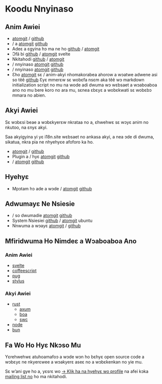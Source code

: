 # Koodu Nnyinaso

## Anim Awiei

* [atomgit](https://atomgit.com/i18n/proto) / [github](https://github.com/i18n-site/site)
* / a [atomgit](https://atomgit.com/i18n/md) [github](https://github.com/i18n-site/md)
* Adeɛ a ɛgyina hɔ ma ne ho [github](https://github.com/i18n-site/18x) / [atomgit](https://atomgit.com/i18n/18x)
* Ɔfã bi [github](https://github.com/i18n-site/plugin) / [atomgit](https://atomgit.com/i18n/plugin) svelte
* Nkitahodi [github](https://github.com/i18n-site/proto) / [atomgit](https://atomgit.com/i18n/proto)
* / nnyinaso [atomgit](https://atomgit.com/i18n/lib) [github](https://github.com/i18n-site/lib)
* / nnyinaso [atomgit](https://atomgit.com/i18n/ie) [github](https://github.com/i18n-site/ie)
* Ɛho [atomgit](https://atomgit.com/i18n/x) sɛ / anim-akyi nhomakorabea ahorow a wɔatwe adwene asi so tẽẽ [github](https://github.com/i18n-site/x)
  Ɛyɛ mmerɛw sɛ wobɛfa nsɛm aka tẽẽ wɔ markdown initialization script no mu na wode adi dwuma wɔ wɛbsaet a wɔaboaboa ano no mu bere koro no ara mu, sɛnea ɛbɛyɛ a wobɛkwati sɛ wobɛbɔ mmara no abien.

## Akyi Awiei

Sɛ wɔbɛsi beae a wɔbɛkyerɛw nkrataa no a, ɛhwehwɛ sɛ wɔyɛ anim no nkutoo, na ɛnyɛ akyi.

Saa akyigyina yi yɛ i18n.site wɛbsaet no ankasa akyi, a nea ɔde di dwuma, sikatua, nkra pia ne nhyehyɛe afoforo ka ho.

* [atomgit](https://atomgit.com/i18n-api/srv) / [github](https://github.com/i18n-api/srv)
* Plugin a / hyɛ [atomgit](https://atomgit.com/i18n-api/pub) [github](https://github.com/i18n-api/pub)
* / [atomgit](https://atomgit.com/i18n/rust) [github](https://github.com/i18n-site/rust)

## Hyehyɛ

* Mpɔtam hɔ ade a wɔde / [atomgit](https://atomgit.com/i18n-api/srv.docker) [github](https://github.com/i18n-api/srv.docker)

## Adwumayɛ Ne Nsiesie

* / so dwumadie [atomgit](https://atomgit.com/i18n-ops/ops) [github](https://github.com/i18n-ops/ops)
* System Nsiesiei [github](https://github.com/i18n-ops/ubuntu) / [atomgit](https://atomgit.com/i18n-ops/ubuntu) ubuntu
* Nnwuma a wɔayɛ [atomgit](https://atomgit.com/i18n/cron) / [github](https://github.com/i18n-cron/cron)

## Mfiridwuma Ho Nimdeɛ a Wɔaboaboa Ano

### Anim Awiei

* [svelte](//svelte.dev)
* [coffeescript](//coffeescript.org)
* [pug](https://github.com/pugjs/pug)
* [stylus](https://stylus.com)

### Akyi Awiei

* [rust](//rust.org)
  * [axum](//github.com/tokio-rs/axum)
  * [boa](//github.com/boa-dev/boa)
  * [swc](//swc.rs)
* [node](//nodejs.org)
* [bun](//bun.dev)

## Fa Wo Ho Hyɛ Nkɔso Mu

Yɛrehwehwɛ atuhoamafoɔ a wɔde wɔn ho bɛhyɛ open source code a wɔbɛyɛ ne nkyerɛwee a wɔakyerɛ aseɛ no a wɔbɛkenkan no yie mu.

Sɛ w’ani gye ho a, yɛsrɛ wo [→ Klik ha na hyehyɛ wo profile](https://ggl.link/i18n) na afei kɔka [mailing list no](https://groups.google.com/u/2/g/i18n-site) ho ma nkitahodi.